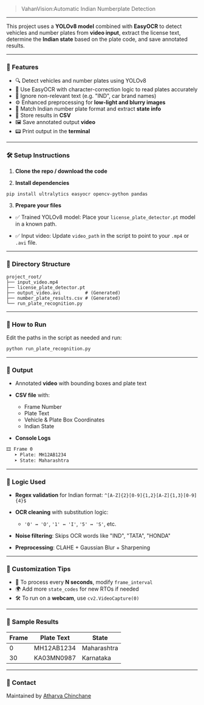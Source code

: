 > VahanVision:Automatic Indian Numberplate Detection


---
This project uses a **YOLOv8 model** combined with **EasyOCR** to detect vehicles and number plates from **video input**, extract the license text, determine the **Indian state** based on the plate code, and save annotated results.

---

### 📂 Features

* 🔍 Detect vehicles and number plates using YOLOv8
* 🧠 Use EasyOCR with character-correction logic to read plates accurately
* 🧼 Ignore non-relevant text (e.g. "IND", car brand names)
* ⚙️ Enhanced preprocessing for **low-light and blurry images**
* 📌 Match Indian number plate format and extract **state info**
* 📄 Store results in **CSV**
* 🖼️ Save annotated output **video**
* 📟 Print output in the **terminal**

---

### 🛠️ Setup Instructions

1. **Clone the repo / download the code**

2. **Install dependencies**

```bash
pip install ultralytics easyocr opencv-python pandas
```

3. **Prepare your files**

* ✅ Trained YOLOv8 model:
  Place your `license_plate_detector.pt` model in a known path.

* ✅ Input video:
  Update `video_path` in the script to point to your `.mp4` or `.avi` file.

---

### 🧾 Directory Structure

```
project_root/
├── input_video.mp4
├── license_plate_detector.pt
├── output_video.avi         # (Generated)
├── number_plate_results.csv # (Generated)
└── run_plate_recognition.py
```

---

### 🚀 How to Run

Edit the paths in the script as needed and run:

```bash
python run_plate_recognition.py
```

---

### 📌 Output

* Annotated **video** with bounding boxes and plate text

* **CSV file** with:

  * Frame Number
  * Plate Text
  * Vehicle & Plate Box Coordinates
  * Indian State

* **Console Logs**

```bash
🎞️ Frame 0
   ➤ Plate: MH12AB1234
   ➤ State: Maharashtra
```

---

### 🧠 Logic Used

* **Regex validation** for Indian format: `^[A-Z]{2}[0-9]{1,2}[A-Z]{1,3}[0-9]{4}$`
* **OCR cleaning** with substitution logic:

  * `'0' ↔ 'O'`, `'1' ↔ 'I'`, `'5' ↔ 'S'`, etc.
* **Noise filtering**: Skips OCR words like "IND", "TATA", "HONDA"
* **Preprocessing**: CLAHE + Gaussian Blur + Sharpening

---

### 🔁 Customization Tips

* 🎥 To process every **N seconds**, modify `frame_interval`
* 🌍 Add more `state_codes` for new RTOs if needed
* 🛠 To run on a **webcam**, use `cv2.VideoCapture(0)`

---

### 🧪 Sample Results

| Frame | Plate Text | State       |
| ----- | ---------- | ----------- |
| 0     | MH12AB1234 | Maharashtra |
| 30    | KA03MN0987 | Karnataka   |

---

### 📧 Contact

Maintained by [Atharva Chinchane](mailto:atharvachinchane10@gmail.com)
